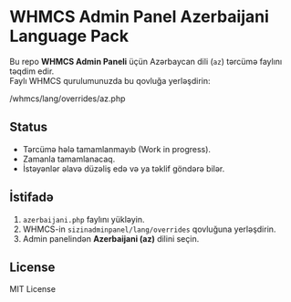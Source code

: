 # WHMCS Admin Panel Azerbaijani Language Pack

Bu repo **WHMCS Admin Paneli** üçün Azərbaycan dili (`az`) tərcümə faylını təqdim edir.  
Faylı WHMCS qurulumunuzda bu qovluğa yerləşdirin:

/whmcs/lang/overrides/az.php


## Status
- Tərcümə hələ tamamlanmayıb (Work in progress).
- Zamanla tamamlanacaq.
- İstəyənlər əlavə düzəliş edə və ya təklif göndərə bilər.

## İstifadə
1. `azerbaijani.php` faylını yükləyin.
2. WHMCS-in `sizinadminpanel/lang/overrides` qovluğuna yerləşdirin.
3. Admin panelindən **Azerbaijani (az)** dilini seçin.

## License
MIT License
